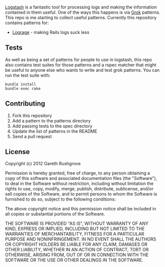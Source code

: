 [Logstash](http://logstash.net/) is a fantastic tool for processing logs
and making the information contained in them useful. One of the ways
this happens is via
[Grok](http://code.google.com/p/semicomplete/wiki/Grok) patterns. This
repo is me starting to collect useful patterns. Currently this
repository contains patterns for:

* [Lograge](https://github.com/roidrage/lograge) - making Rails logs suck less

## Tests

As well as being a set of patterns for people to use in logstash, this
repo also contains test suites for those patterns and a rspec matcher
that might be useful to anyone else who wants to write and test grok
patterns. You can run the test suite with:

    bundle install
    bundle exec rake

## Contributing

1. Fork this repository
2. Add a pattern to the patterns directory
3. Add passing tests to the spec directory
4. Update the list of patterns in the README
5. Send a pull request

## License

Copyright (c) 2012 Gareth Rushgrove

Permission is hereby granted, free of charge, to any person obtaining a
copy of this software and associated documentation files (the
"Software"), to deal in the Software without restriction, including
without limitation the rights to use, copy, modify, merge, publish,
distribute, sublicense, and/or sell copies of the Software, and to
permit persons to whom the Software is furnished to do so, subject to
the following conditions:

The above copyright notice and this permission notice shall be included
in all copies or substantial portions of the Software.

THE SOFTWARE IS PROVIDED "AS IS", WITHOUT WARRANTY OF ANY KIND, EXPRESS
OR IMPLIED, INCLUDING BUT NOT LIMITED TO THE WARRANTIES OF
MERCHANTABILITY, FITNESS FOR A PARTICULAR PURPOSE AND NONINFRINGEMENT.
IN NO EVENT SHALL THE AUTHORS OR COPYRIGHT HOLDERS BE LIABLE FOR ANY
CLAIM, DAMAGES OR OTHER LIABILITY, WHETHER IN AN ACTION OF CONTRACT,
TORT OR OTHERWISE, ARISING FROM, OUT OF OR IN CONNECTION WITH THE
SOFTWARE OR THE USE OR OTHER DEALINGS IN THE SOFTWARE. 
